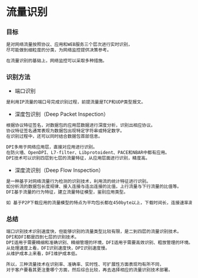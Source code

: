 # 流量识别

### 目标
```md
是对网络流量按照协议、应用和WEB服务三个层次进行实时识别，
尽可能做到细粒度的分类，为网络监控提供决策参考。

在流量识别的基础上，网络监控可以采取多种措施。
```
### 识别方法
* 端口识别
```md
是利用IP流量的端口号完成识别过程，前提流量是TCP和UDP类型报文。
```
* 深度包识别（Deep Packet Inspection）
```md
根据协议特征签名，对数据包的应用层数据进行深度分析，识别出相应协议。
协议特征签名通常表现为数据包出现特定字符串或特定数字。
在识别过程中，还可以同时结合数据包首部信息。

DPI多用于网络应用层，直接对应用进行识别。
在防火墙、OpenDPI、L7-filter、Libprotoident、PACE和NBAR中都有应用。
DPI技术可以识别四层到七层的流量特征，从应用层面进行识别，精度高。
```
* 深度流识别（Deep Flow Inspection）
```md
是一种基于对网络流量行为检测的识别技术，利用流的统计特征进行识别。
如分析流的数据包长度规律、接入连接与连出连接的比值，上行流量与下行流量的比值等。
DFI基于流量的行为特征，建立流量特征模型，鉴别应用类型。

如 基于P2P下载应用的流量模型的特点为平均包长都在450byte以上，下载时间长，连接速率高。
```
### 总结
```md
端口识别技术识别速度快，但能够识别的流量类型比较有限，是二到四层的流量识别技术。
DPI和DFI都是四到七层的识别技术。
DPI适用于需要精细和准确识别、精细管理的环境，DFI适用于需要高效识别、粗放管理的环境。
从处理速度上看，DFI识别速度快，DPI识别速度慢。
从维护成本上来看，DFI维护成本低。

所以，三种流量技术在识别率、准确率、实时性、可扩展性方面表现均有所不同，
对于客户要看其更注重哪个方面，然后综合比较，再去选择相应的流量识别技术部署。
```